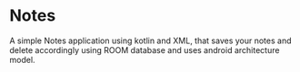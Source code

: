 # Notes
A simple Notes application using kotlin and XML, that 
saves your notes and delete accordingly using ROOM database
and uses android architecture model.
